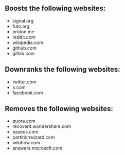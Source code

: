 ## Boosts the following websites:
- signal.org
- futo.org
- proton.me
- reddit.com
- wikipedia.com
- github.com
- gitlab.com

## Downranks the following websites:
- twitter.com
- x.com
- facebook.com

## Removes the following websites:
- quora.com
- recoverit.wondershare.com
- easeus.com
- partitionwizard.com
- wikihow.com
- answers.microsoft.com
